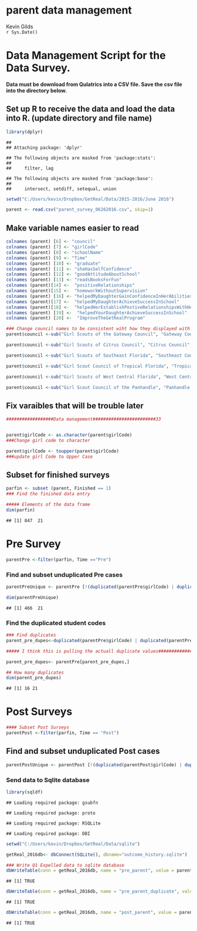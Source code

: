 # parent data management
Kevin Gilds  
`r Sys.Date()`  

# Data Management Script for the Data Survey. 


**Data must be download from Qulatrics into a CSV file. Save the csv file into the directory below.**


## Set up R to receive the data and load the data into R. (update directory and file name)

```r
library(dplyr)
```

```
## 
## Attaching package: 'dplyr'
```

```
## The following objects are masked from 'package:stats':
## 
##     filter, lag
```

```
## The following objects are masked from 'package:base':
## 
##     intersect, setdiff, setequal, union
```

```r
setwd("C:/Users/kevin/Dropbox/GetReal/Data/2015-2016/June 2016")

parent <- read.csv("parent_survey_06262016.csv", skip=1)
```



## Make variable names easier to read

```r
colnames (parent) [6] <- "council"
colnames (parent) [7] <- "girlCode"
colnames (parent) [8] <- "schoolName"
colnames (parent) [9] <- "Time"
colnames (parent) [10] <- "graduate"
colnames (parent) [11] <- "sheHasSelfConfidence"
colnames (parent) [12] <- "goodAttitudeAboutSchool"
colnames (parent) [13] <- "readsBooksForFun"
colnames (parent)[14] <-  "positiveRelationships"
colnames (parent)[15] <-  "homeworkWithoutSupervision"
colnames (parent) [16] <- "helpedMyDaughterGainConfidenceInHerAbilities"
colnames (parent)[17] <-  "helpedMyDaughterAchieveSuccessInSchool"
colnames (parent)[18] <-  "helpedHerEstablishPostiveRelationshipsWithHerClassmates"
colnames (parent) [19] <-  "helpedYourDaughterAchieveSuccessInSchool"
colnames (parent) [20] <-  "ImproveTheGetRealProgram"
```



```r
### Change council names to be consistent wiht how they displayed with the surveys
parent$council <-sub("Girl Scouts of the Gateway Council", "Gateway Council", fixed=TRUE, parent$council)

parent$council <-sub("Girl Scouts of Citrus Council", "Citrus Council", fixed=TRUE, parent$council)

parent$council <-sub("Girl Scouts of Southeast Florida", "Southeast Council", fixed=TRUE, parent$council)

parent$council <-sub("Girl Scout Council of Tropical Florida", "Tropical Council", fixed = TRUE, parent$council)

parent$council <-sub("Girl Scouts of West Central Florida", "West Central Council", fixed = TRUE, parent$council)

parent$council <-sub("Girl Scout Council of the Panhandle", "Panhandle Council", fixed = TRUE, parent$council)
```






## Fix varaibles that will be trouble later

```r
##################Data management########################33


parent$girlCode <- as.character(parent$girlCode)
###Change girl code to character

parent$girlCode <- toupper(parent$girlCode)
###update girl Code to Upper Case
```


## Subset for finished surveys


```r
parfin <- subset (parent, Finished == 1)
### Find the finished data entry

##### Elements of the data frame
dim(parfin)
```

```
## [1] 847  21
```







# Pre Survey

```r
parentPre <-filter(parfin, Time =="Pre")
```



### Find and subset unduplicated Pre cases

```r
parentPreUnique <- parentPre [!(duplicated(parentPre$girlCode) | duplicated(parentPre$girlCode, fromLast=TRUE)), ]

dim(parentPreUnique)
```

```
## [1] 466  21
```


### Find the duplicated student codes


```r
### Find duplicates
parent_pre_dupes<-duplicated(parentPre$girlCode) | duplicated(parentPre$girlCode, fromLast=TRUE)

##### I think this is pulling the actuall duplicate values####################

parent_pre_dupes<- parentPre[parent_pre_dupes,]

## How many duplicates
dim(parent_pre_dupes)
```

```
## [1] 16 21
```







# Post Surveys

```r
#### Subset Post Surveys
parentPost <-filter(parfin, Time == "Post")
```

## Find and subset unduplicated Post cases


```r
parentPostUnique <- parentPost [!(duplicated(parentPost$girlCode) | duplicated(parentPost$girlCode, fromLast=TRUE)), ]
```



### Send data to Sqlite database

```r
library(sqldf)
```

```
## Loading required package: gsubfn
```

```
## Loading required package: proto
```

```
## Loading required package: RSQLite
```

```
## Loading required package: DBI
```

```r
setwd("C:/Users/kevin/Dropbox/GetReal/Data/sqlite")

getReal_2016db<- dbConnect(SQLite(), dbname="outcome_history.sqlite")

### Write Q1 Expelled data to sqlite database
dbWriteTable(conn = getReal_2016db, name = "pre_parent", value = parentPreUnique, row.names=FALSE, overwrite=TRUE)
```

```
## [1] TRUE
```

```r
dbWriteTable(conn = getReal_2016db, name = "pre_parent_duplicate", value = parent_pre_dupes, row.names=FALSE, overwrite=TRUE)
```

```
## [1] TRUE
```

```r
dbWriteTable(conn = getReal_2016db, name = "post_parent", value = parentPostUnique, row.names=FALSE, overwrite=TRUE)
```

```
## [1] TRUE
```
